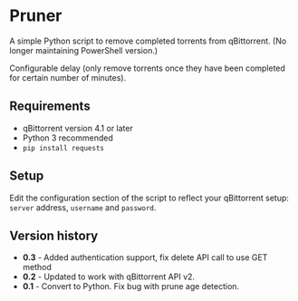 # Pruner

A simple Python script to remove completed torrents from qBittorrent. (No longer maintaining PowerShell version.)

Configurable delay (only remove torrents once they have been completed for certain number of minutes).

## Requirements

- qBittorrent version 4.1 or later
- Python 3 recommended
- `pip install requests`

## Setup

Edit the configuration section of the script to reflect your qBittorrent setup: `server` address, `username` and `password`.

## Version history

- **0.3** - Added authentication support, fix delete API call to use GET method
- **0.2** - Updated to work with qBittorrent API v2.
- **0.1** - Convert to Python. Fix bug with prune age detection.
